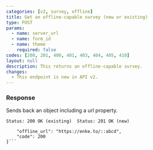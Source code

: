 ```yaml
---
categories: [v2, survey, offline]
title: Get an offline-capable survey (new or existing)
type: POST
params: 
  - name: server_url 
  - name: form_id
  - name: theme
    required: false
codes: [200, 201, 400, 401, 403, 404, 405, 410]
layout: null
description: This returns an offline-capable survey.
changes: 
  - This endpoint is new in API v2.
---
```


### Response

Sends back an object including a url property.

```Status: 200 OK (existing)  Status: 201 OK (new)```
```{
    "offline_url": "https://enke.to/::abcd",
    "code": 200
}```

